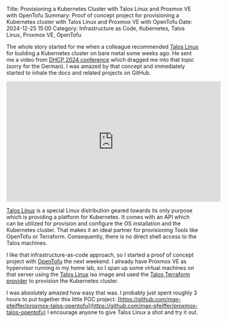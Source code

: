 Title: Provisioning a Kubernetes Cluster with Talos Linux and Proxmox VE with OpenTofu
Summary: Proof of concept project for provisioning a Kubernetes cluster with Talos Linux and Proxmox VE with OpenTofu
Date: 2024-12-25 15:00
Category: Infrastructure as Code, Kubernetes, Talos Linux, Proxmox VE, OpenTofu

The whole story started for me when a colleague recommended [Talos Linux](https://www.talos.dev/) for building
a Kubernetes cluster on bare metal some weeks ago.
He sent me a video from [DHCP 2024 conference](https://dhcp.cfhn.it/) which dragged me into that topic
(sorry for the German). I was amazed by that concept and immediately started to inhale the docs and related projects
on GitHub.

<iframe width="560" height="315" src="https://www.youtube.com/embed/fjNOYHrfVDE?si=Rrfm2tF8x_jXPi-L" title="YouTube video player" frameborder="0" allow="accelerometer; autoplay; clipboard-write; encrypted-media; gyroscope; picture-in-picture; web-share" referrerpolicy="strict-origin-when-cross-origin" allowfullscreen></iframe> 

[Talos Linux](https://www.talos.dev/) is a special Linux distribution geared towards its only purpose which is
providing a platform for Kubernetes. It comes with an API which can be utilized for provision and configure the OS
installation and the Kubernetes cluster. That makes it an ideal partner for provisioning Tools like OpenTofu or
Terraform. Consequently, there is no direct shell access to the Talos machines. 

I like that infrastructure-as-code approach, so I started a proof of concept project with
[OpenTofu](https://opentofu.org/) the next weekend. I already have Proxmox VE as hypervisor running in my home lab,
so I span up some virtual machines on that server using the [Talos Linux](https://www.talos.dev/) iso image and used the
[Talos Terraform provider](https://github.com/siderolabs/terraform-provider-talos) to provision the Kubernetes cluster.

I was absolutely amazed how easy that was. I probably just spent roughly 3 hours to put together this little POC
project: [https://github.com/max-pfeiffer/proxmox-talos-opentofu](https://github.com/max-pfeiffer/proxmox-talos-opentofu)
I encourage anyone to give Talos Linux a shot and try it out. 
